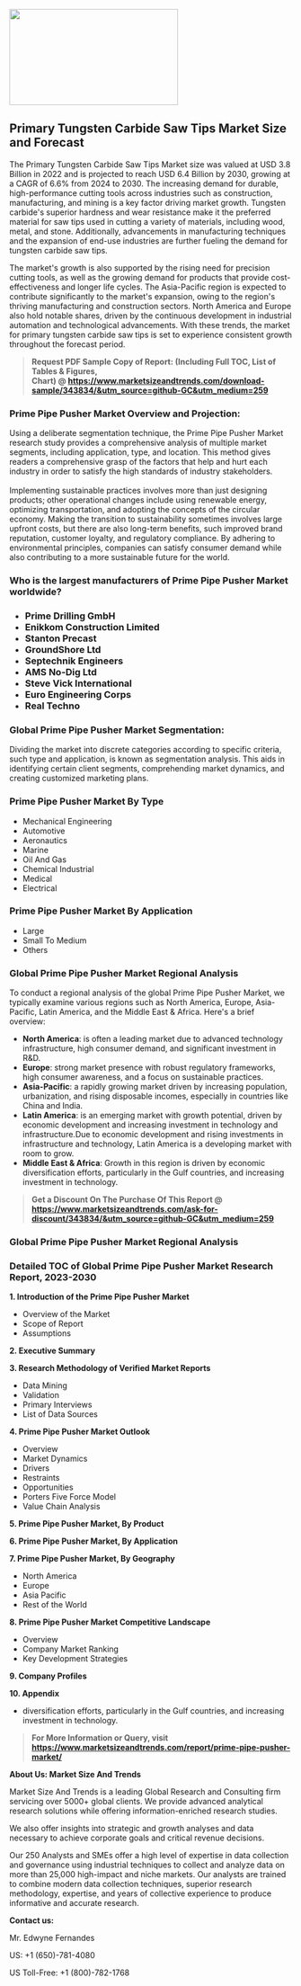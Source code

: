 <p><img class="alignnone size-medium wp-image-20088" src="https://ffe5etoiles.com/wp-content/uploads/2024/12/MST1-300x171.png" alt="" width="300" height="171" /></p><h2>Primary Tungsten Carbide Saw Tips Market Size and Forecast</h2><p>The Primary Tungsten Carbide Saw Tips Market size was valued at USD 3.8 Billion in 2022 and is projected to reach USD 6.4 Billion by 2030, growing at a CAGR of 6.6% from 2024 to 2030. The increasing demand for durable, high-performance cutting tools across industries such as construction, manufacturing, and mining is a key factor driving market growth. Tungsten carbide's superior hardness and wear resistance make it the preferred material for saw tips used in cutting a variety of materials, including wood, metal, and stone. Additionally, advancements in manufacturing techniques and the expansion of end-use industries are further fueling the demand for tungsten carbide saw tips.</p><p>The market's growth is also supported by the rising need for precision cutting tools, as well as the growing demand for products that provide cost-effectiveness and longer life cycles. The Asia-Pacific region is expected to contribute significantly to the market's expansion, owing to the region's thriving manufacturing and construction sectors. North America and Europe also hold notable shares, driven by the continuous development in industrial automation and technological advancements. With these trends, the market for primary tungsten carbide saw tips is set to experience consistent growth throughout the forecast period.</p></p><blockquote id="" class=""><strong>Request PDF Sample Copy of Report: (Including Full TOC, List of Tables &amp; Figures, Chart)&nbsp;@&nbsp;<strong><a href="https://www.marketsizeandtrends.com/download-sample/343834/&utm_source=github-GC&utm_medium=259" target="_blank">https://www.marketsizeandtrends.com/download-sample/343834/&utm_source=github-GC&utm_medium=259</a></strong></strong></blockquote><h3 id="" class="">Prime Pipe Pusher Market&nbsp;Overview and Projection:</h3><p id="" class="">Using a deliberate segmentation technique, the Prime Pipe Pusher Market research study provides a comprehensive analysis of multiple market segments, including application, type, and location. This method gives readers a comprehensive grasp of the factors that help and hurt each industry in order to satisfy the high standards of industry stakeholders. <br /> <br />Implementing sustainable practices involves more than just designing products; other operational changes include using renewable energy, optimizing transportation, and adopting the concepts of the circular economy. Making the transition to sustainability sometimes involves large upfront costs, but there are also long-term benefits, such improved brand reputation, customer loyalty, and regulatory compliance. By adhering to environmental principles, companies can satisfy consumer demand while also contributing to a more sustainable future for the world.</p><h3 id="" class="">Who is the largest manufacturers of&nbsp;Prime Pipe Pusher Market worldwide?</h3><h3 class=""><p><ul><li>Prime Drilling GmbH </li><li> Enikkom Construction Limited </li><li> Stanton Precast </li><li> GroundShore Ltd </li><li> Septechnik Engineers </li><li> AMS No-Dig Ltd </li><li> Steve Vick International </li><li> Euro Engineering Corps </li><li> Real Techno</li></ul></p></h3><h3 id="" class="">Global&nbsp;Prime Pipe Pusher Market Segmentation:</h3><p id="" class="">Dividing the market into discrete categories according to specific criteria, such type and application, is known as segmentation analysis. This aids in identifying certain client segments, comprehending market dynamics, and creating customized marketing plans.</p><h3 id="" class="">Prime Pipe Pusher Market&nbsp;By Type</h3><p><p><ul><li>Mechanical Engineering</li><li> Automotive</li><li> Aeronautics</li><li> Marine</li><li> Oil And Gas</li><li> Chemical Industrial</li><li> Medical</li><li> Electrical</p></li></ul></p></p><h3 id="" class="">Prime Pipe Pusher Market&nbsp;By Application</h3><p class=""><p><ul><li>Large</li><li> Small To Medium</li><li> Others</li></ul></p></p><h3 id="" class="">Global Prime Pipe Pusher Market Regional Analysis</h3><p id="" class="">To conduct a regional analysis of the global Prime Pipe Pusher Market, we typically examine various regions such as North America, Europe, Asia-Pacific, Latin America, and the Middle East &amp; Africa. Here's a brief overview:</p><ul><li><strong>North America</strong>: is often a leading market due to advanced technology infrastructure, high consumer demand, and significant investment in R&amp;D.</li><li><strong>Europe</strong>: strong market presence with robust regulatory frameworks, high consumer awareness, and a focus on sustainable practices.</li><li><strong>Asia-Pacific</strong>: a rapidly growing market driven by increasing population, urbanization, and rising disposable incomes, especially in countries like China and India.</li><li><strong>Latin America</strong>: is an emerging market with growth potential, driven by economic development and increasing investment in technology and infrastructure.Due to economic development and rising investments in infrastructure and technology, Latin America is a developing market with room to grow.</li><li><strong>Middle East &amp; Africa</strong>: Growth in this region is driven by economic diversification efforts, particularly in the Gulf countries, and increasing investment in technology.</li></ul><blockquote id="" class=""><strong>Get a Discount On The Purchase Of This Report @ <strong><a href="https://www.marketsizeandtrends.com/ask-for-discount/343834/&utm_source=github-GC&utm_medium=259" target="_blank">https://www.marketsizeandtrends.com/ask-for-discount/343834/&utm_source=github-GC&utm_medium=259</a></strong></strong></blockquote><h3 id="" class="">Global Prime Pipe Pusher Market Regional Analysis</h3><h3 id="" class="">Detailed TOC of Global Prime Pipe Pusher Market Research Report, 2023-2030</h3><p id="" class=""><strong>1. Introduction of the Prime Pipe Pusher Market</strong></p><ul><li>Overview of the Market</li><li>Scope of Report</li><li>Assumptions</li></ul><p id="" class=""><strong>2. Executive Summary</strong></p><p id="" class=""><strong>3. Research Methodology of Verified Market Reports</strong></p><ul><li>Data Mining</li><li>Validation</li><li>Primary Interviews</li><li>List of Data Sources</li></ul><p id="" class=""><strong>4. Prime Pipe Pusher Market Outlook</strong></p><ul><li>Overview</li><li>Market Dynamics</li><li>Drivers</li><li>Restraints</li><li>Opportunities</li><li>Porters Five Force Model</li><li>Value Chain Analysis</li></ul><p id="" class=""><strong>5. Prime Pipe Pusher Market, By Product</strong></p><p id="" class=""><strong>6. Prime Pipe Pusher Market, By Application</strong></p><p id="" class=""><strong>7. Prime Pipe Pusher Market, By Geography</strong></p><ul><li>North America</li><li>Europe</li><li>Asia Pacific</li><li>Rest of the World</li></ul><p id="" class=""><strong>8. Prime Pipe Pusher Market Competitive Landscape</strong></p><ul><li>Overview</li><li>Company Market Ranking</li><li>Key Development Strategies</li></ul><p id="" class=""><strong>9. Company Profiles</strong></p><p id="" class=""><strong>10. Appendix</strong></p><ul><li>diversification efforts, particularly in the Gulf countries, and increasing investment in technology.</li></ul><blockquote id="" class=""><strong>For More Information or Query, visit <strong><strong><a href="https://www.marketsizeandtrends.com/report/prime-pipe-pusher-market/" target="_blank">https://www.marketsizeandtrends.com/report/prime-pipe-pusher-market/</a></strong></strong></strong></blockquote><p id="" class=""><strong>About Us: Market Size And Trends</strong></p><p id="" class="">Market Size And Trends is a leading Global Research and Consulting firm servicing over 5000+ global clients. We provide advanced analytical research solutions while offering information-enriched research studies.</p><p id="" class="">We also offer insights into strategic and growth analyses and data necessary to achieve corporate goals and critical revenue decisions.</p><p id="" class="">Our 250 Analysts and SMEs offer a high level of expertise in data collection and governance using industrial techniques to collect and analyze data on more than 25,000 high-impact and niche markets. Our analysts are trained to combine modern data collection techniques, superior research methodology, expertise, and years of collective experience to produce informative and accurate research.</p><p id="" class=""><strong>Contact us:</strong></p><p id="" class="">Mr. Edwyne Fernandes</p><p id="" class="">US: +1 (650)-781-4080</p><p id="" class="">US Toll-Free: +1 (800)-782-1768</p>
